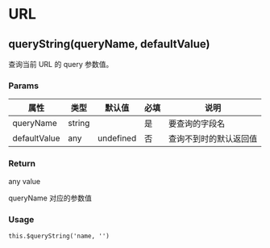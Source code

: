 # URL

## queryString(queryName, defaultValue)

查询当前 URL 的 query 参数值。

### Params

| 属性         | 类型   | 默认值    | 必填 | 说明                   |
| ------------ | ------ | --------- | ---- | ---------------------- |
| queryName    | string |           | 是   | 要查询的字段名         |
| defaultValue | any    | undefined | 否   | 查询不到时的默认返回值 |

### Return

any value

queryName 对应的参数值

### Usage

```
this.$queryString('name, '')
```
